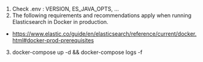 1. Check .env : VERSION, ES_JAVA_OPTS, ...
2. The following requirements and recommendations apply when running Elasticsearch in Docker in production.
 - https://www.elastic.co/guide/en/elasticsearch/reference/current/docker.html#docker-prod-prerequisites
3. docker-compose up -d && docker-compose logs -f